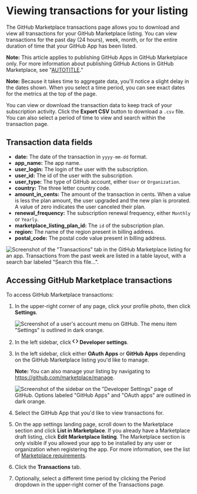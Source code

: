 # Viewing transactions for your listing

The GitHub Marketplace transactions page allows you to download and view all transactions for your GitHub Marketplace listing. You can view transactions for the past day (24 hours), week, month, or for the entire duration of time that your GitHub App has been listed.

<div class="ghd-spotlight ghd-spotlight-note border rounded-1 my-3 p-3 f5 color-border-accent-emphasis color-bg-accent">

**Note:** This article applies to publishing GitHub Apps in GitHub Marketplace only. For more information about publishing GitHub Actions in GitHub Marketplace, see "[AUTOTITLE](/actions/creating-actions/publishing-actions-in-github-marketplace)."

</div>

<div class="ghd-spotlight ghd-spotlight-note border rounded-1 my-3 p-3 f5 color-border-accent-emphasis color-bg-accent">

**Note:** Because it takes time to aggregate data, you'll notice a slight delay in the dates shown. When you select a time period, you can see exact dates for the metrics at the top of the page.

</div>

You can view or download the transaction data to keep track of your subscription activity. Click the **Export CSV** button to download a `.csv` file. You can also select a period of time to view and search within the transaction page.

## Transaction data fields

- **date:** The date of the transaction in `yyyy-mm-dd` format.
- **app_name:** The app name.
- **user_login:** The login of the user with the subscription.
- **user_id:** The id of the user with the subscription.
- **user_type:** The type of GitHub account, either `User` or `Organization`.
- **country:** The three letter country code.
- **amount_in_cents:** The amount of the transaction in cents. When a value is less the plan amount, the user upgraded and the new plan is prorated. A value of zero indicates the user canceled their plan.
- **renewal_frequency:** The subscription renewal frequency, either `Monthly` or `Yearly`.
- **marketplace_listing_plan_id:** The `id` of the subscription plan.
- **region:** The name of the region present in billing address.
- **postal_code:** The postal code value present in billing address.

![Screenshot of the "Transactions" tab in the GitHub Marketplace listing for an app. Transactions from the past week are listed in a table layout, with a search bar labeled "Search this file...".](/assets/images/marketplace/marketplace-transactions.png)

## Accessing GitHub Marketplace transactions

To access GitHub Marketplace transactions:

1. In the upper-right corner of any page, click your profile photo, then click **Settings**.

    ![Screenshot of a user's account menu on GitHub. The menu item "Settings" is outlined in dark orange.](/assets/images/help/settings/userbar-account-settings.png)

1. In the left sidebar, click **<svg version="1.1" width="16" height="16" viewBox="0 0 16 16" class="octicon octicon-code" aria-hidden="true"><path d="m11.28 3.22 4.25 4.25a.75.75 0 0 1 0 1.06l-4.25 4.25a.749.749 0 0 1-1.275-.326.749.749 0 0 1 .215-.734L13.94 8l-3.72-3.72a.749.749 0 0 1 .326-1.275.749.749 0 0 1 .734.215Zm-6.56 0a.751.751 0 0 1 1.042.018.751.751 0 0 1 .018 1.042L2.06 8l3.72 3.72a.749.749 0 0 1-.326 1.275.749.749 0 0 1-.734-.215L.47 8.53a.75.75 0 0 1 0-1.06Z"></path></svg> Developer settings**.

1. In the left sidebar, click either **OAuth Apps** or **GitHub Apps** depending on the GitHub Marketplace listing you'd like to manage.

   <div class="ghd-spotlight ghd-spotlight-note border rounded-1 my-3 p-3 f5 color-border-accent-emphasis color-bg-accent">

   **Note:** You can also manage your listing by navigating to https://github.com/marketplace/manage.

   </div>

   ![Screenshot of the sidebar on the "Developer Settings" page of GitHub. Options labeled "GitHub Apps" and "OAuth apps" are outlined in dark orange.](/assets/images/settings/apps-choose-app.png)

1. Select the GitHub App that you'd like to view transactions for.
1. On the app settings landing page, scroll down to the Marketplace section and click **List in Marketplace**. If you already have a Marketplace draft listing, click **Edit Marketplace listing**. The Marketplace section is only visible if you allowed your app to be installed by any user or organization when registering the app.  For more information, see the list of [Marketplace requirements](/apps/publishing-apps-to-github-marketplace/creating-apps-for-github-marketplace/requirements-for-listing-an-app).
1. Click the **Transactions** tab.
1. Optionally, select a different time period by clicking the Period dropdown in the upper-right corner of the Transactions page.
